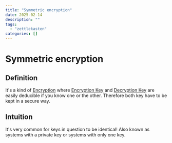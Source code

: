 ```yaml
---
title: "Symmetric encryption"
date: 2025-02-14
description: ""
tags: 
  - "zettlekasten"
categories: []
---
```


# Symmetric encryption
## Definition
It's a kind of [Encryption](Encryption.md) where [Encryption Key](Encryption%20Key) and [Decryption Key](Decryption%20Key) are easily deducible if you know one or the other. Therefore both key have to be kept in a secure way.

## Intuition
It's very common for keys in question to be identical!
Also known as systems with a private key or systems with only one key.